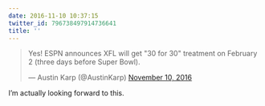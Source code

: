 ```yaml
---
date: 2016-11-10 10:37:15
twitter_id: 796738497914736641
title: ''
---
```


<blockquote class="twitter-tweet"><p lang="en" dir="ltr">Yes! ESPN announces XFL will get &quot;30 for 30&quot; treatment on February 2 (three days before Super Bowl).</p>&mdash; Austin Karp (@AustinKarp) <a href="https://twitter.com/AustinKarp/status/796736950346674176?ref_src=twsrc%5Etfw">November 10, 2016</a></blockquote>
<script async src="https://platform.twitter.com/widgets.js" charset="utf-8"></script>

I’m actually looking forward to this.
